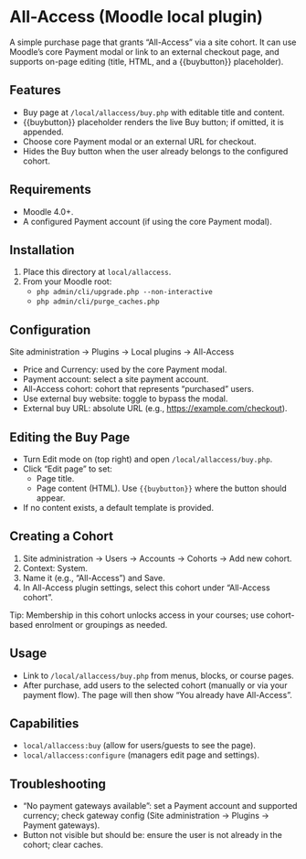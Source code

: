 # All-Access (Moodle local plugin)

A simple purchase page that grants “All-Access” via a site cohort. It can use Moodle’s core Payment modal or link to an external checkout page, and supports on-page editing (title, HTML, and a {{buybutton}} placeholder).

## Features
- Buy page at `/local/allaccess/buy.php` with editable title and content.
- {{buybutton}} placeholder renders the live Buy button; if omitted, it is appended.
- Choose core Payment modal or an external URL for checkout.
- Hides the Buy button when the user already belongs to the configured cohort.

## Requirements
- Moodle 4.0+.
- A configured Payment account (if using the core Payment modal).

## Installation
1. Place this directory at `local/allaccess`.
2. From your Moodle root:
   - `php admin/cli/upgrade.php --non-interactive`
   - `php admin/cli/purge_caches.php`

## Configuration
Site administration → Plugins → Local plugins → All-Access
- Price and Currency: used by the core Payment modal.
- Payment account: select a site payment account.
- All-Access cohort: cohort that represents “purchased” users.
- Use external buy website: toggle to bypass the modal.
- External buy URL: absolute URL (e.g., https://example.com/checkout).

## Editing the Buy Page
- Turn Edit mode on (top right) and open `/local/allaccess/buy.php`.
- Click “Edit page” to set:
  - Page title.
  - Page content (HTML). Use `{{buybutton}}` where the button should appear.
- If no content exists, a default template is provided.

## Creating a Cohort
1. Site administration → Users → Accounts → Cohorts → Add new cohort.
2. Context: System.
3. Name it (e.g., “All-Access”) and Save.
4. In All-Access plugin settings, select this cohort under “All-Access cohort”.

Tip: Membership in this cohort unlocks access in your courses; use cohort-based enrolment or groupings as needed.

## Usage
- Link to `/local/allaccess/buy.php` from menus, blocks, or course pages.
- After purchase, add users to the selected cohort (manually or via your payment flow). The page will then show “You already have All-Access”.

## Capabilities
- `local/allaccess:buy` (allow for users/guests to see the page).
- `local/allaccess:configure` (managers edit page and settings).

## Troubleshooting
- “No payment gateways available”: set a Payment account and supported currency; check gateway config (Site administration → Plugins → Payment gateways).
- Button not visible but should be: ensure the user is not already in the cohort; clear caches.
